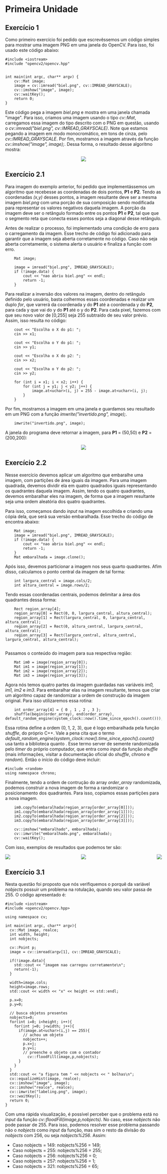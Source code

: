 # Primeira Unidade

## Exercício 1

Como primeiro exercício foi pedido que escrevêssemos um código simples para mostrar uma imagem PNG em uma janela do OpenCV. Para isso, foi usado este código abaixo:

```
#include <iostream>
#include "opencv2/opencv.hpp"


int main(int argc, char** argv) {
	cv::Mat image;
	image = cv::imread("biel.png", cv::IMREAD_GRAYSCALE);
	cv::imshow("image", image);
	cv::waitKey();
	return 0;
}
```

Este código pega a imagem *biel.png* e mostra em uma janela chamada "image". Para isso, criamos uma imagem usando o tipo *cv::Mat*, carregamos essa imagem do tipo descrito com o PNG em questão, usando o *cv::imread("biel.png", cv::IMREAD_GRAYSCALE)*. Note que estamos pegando a imagem em modo monocromático, em tons de cinza, pelo *cv::IMREAD_GRAYSCALE*. Por fim, mostramos a imagem através da função *cv::imshow("image", image);*. Dessa forma, o resultado desse algoritmo mostra:

<p align="center">
  <img src="https://user-images.githubusercontent.com/48588172/145676678-9af82952-1cd0-484e-9a14-e12aeac36e7a.png" />
</p>

## Exercício 2.1

Para imagem do exemplo anterior, foi pedido que implementássemos um algoritmo que recebesse as coordenadas de dois pontos, **P1** e **P2**. Tendo as coordenadas *(x,y)* desses pontos, a imagem resultante deve ser a mesma imagem *biel.png* com uma porção de sua composição sendo modificada para representar os valores negativos daquela imagem. A porção da imagem deve ser o retângulo formado entre os pontos **P1** e **P2**, tal que que o segmento reta que conecta esses pontos seja a diagonal desse retângulo.

Antes de realizar o processo, foi implementado uma condição de erro para o carregamento da imagem. Esse trecho de código foi adicionado para garantir que a imagem seja aberta corretamente no código. Caso não seja aberta corretamente, o sistema alerta o usuário e finaliza a função com erro.

```
    Mat image;

    image = imread("biel.png", IMREAD_GRAYSCALE);
    if (!image.data) {
        cout << "nao abriu biel.png" << endl;
        return -1;
    }
```

Para realizar a inversão dos valores na imagem, dentro do retângulo definido pelo usuário, basta colhermos essas coordenadas e realizar um duplo *for*, que varrerá da coordenada y do **P1** até a coordenada y do **P2**, para cada y que vai do y do **P1** até o y do **P2**. Para cada pixel, fazemos com que seu novo valor de [0,255] seja 255 subtraído de seu valor prévio. Assim, isso resulta no código:

```
    cout << "Escolha o X do p1: ";
    cin >> x1;

    cout << "Escolha o Y do p1: ";
    cin >> y1;

    cout << "Escolha o X do p2: ";
    cin >> x2;

    cout << "Escolha o Y do p2: ";
    cin >> y2;

    for (int i = x1; i < x2; i++) {
        for (int j = y1; j < y2; j++) {
            image.at<uchar>(i, j) = 255 - image.at<uchar>(i, j);
        }
    }
```

Por fim, mostramos a imagem em uma janela e guardamos seu resultado em um PNG com a função *imwrite("invertido.png", image);*.

```
    imwrite("invertido.png", image);
```

A janela do programa deve retornar a imagem, para **P1** = (50,50) e **P2** = (200,200):

<p align="center">
  <img src="https://user-images.githubusercontent.com/48588172/145677211-60d21d15-4a65-4be4-8959-d0b191eb0898.png" />
</p>

## Exercício 2.2

Nesse exercício devemos aplicar um algoritmo que embaralhe uma imagem, com partições de área iguais da imagem. Para uma imagem quadrada, devemos dividir ela em quatro quadrados iguais representando os quadrantes daquela imagem. Assim, tendo os quatro quadrantes, devemos embaralhar eles na imagem, de forma que a imagem resultante seja uma ordem aleatória dos quatro quadrantes.

Para isso, começamos dando *input* na imagem escolhida e criando uma cópia dela, que será sua versão embaralhada. Esse trecho do código de encontra abaixo:

```
    Mat image;
    image = imread("biel.png", IMREAD_GRAYSCALE);
    if (!image.data) {
        cout << "nao abriu biel.png" << endl;
        return -1;
    }
    Mat embaralhada = image.clone();
```

Após isso, devemos particionar a imagem nos seus quarto quadrantes. Afim disso, calculamos o ponto central da imagem de tal forma:

```
    int largura_central = image.cols/2;
    int altura_central = image.rows/2;
```

Tendo essas coordenadas centrais, podemos delimitar a área dos quadrantes dessa forma:

```
    Rect region_array[4];
    region_array[0] = Rect(0, 0, largura_central, altura_central);
    region_array[1] = Rect(largura_central, 0, largura_central, altura_central);
    region_array[2] = Rect(0, altura_central, largura_central, altura_central);
    region_array[3] = Rect(largura_central, altura_central, largura_central, altura_central);
    
```

Passamos o conteúdo do imagem para sua respectiva região:

```
    Mat im0 = image(region_array[0]);
    Mat im1 = image(region_array[1]);
    Mat im2 = image(region_array[2]);
    Mat im3 = image(region_array[3]);
```

Agora nós temos quatro partes da imagem guardadas nas variáveis *im0, im1, im2* e *im3*. Para embaralhar elas na imagem resultante, temos que criar um algoritmo capaz de randomizar a ordem de construção da imagem original. Para isso utilizaremos essa rotina:

```
    int order_array[4] = { 0 , 1 , 2 , 3 };
    shuffle(begin(order_array), end(order_array), default_random_engine(system_clock::now().time_since_epoch().count()));
```

Essa rotina define a ordem (0, 1, 2, 3), que é logo embaralhada pela função *shuffle*, do próprio C++. Vale a pena cita que o termo *default_random_engine(system_clock::now().time_since_epoch().count()* usa tanto a biblioteca <chrono> quanto <random>. Esse termo server de semente randomizada pelo *timer* do próprio computador, que entra como *input* da função *shuffle* (mais informações, visitar a documentação oficial do *shuffle*, *chrono* e *random*). Então o início do código deve incluir:

```
#include <random> 
using namespace chrono;
```

Finalmente, tendo a ordem de contrução do array *order_array* randomizada, podemos construir a nova imagem de forma a randomizar o posicionamento dos quadrantes. Para isso, copiamos essas partições para a nova imagem.

```
    im0.copyTo(embaralhada(region_array[order_array[0]]));
    im1.copyTo(embaralhada(region_array[order_array[1]]));
    im2.copyTo(embaralhada(region_array[order_array[2]]));
    im3.copyTo(embaralhada(region_array[order_array[3]]));

    cv::imshow("embaralhado", embaralhada);
    cv::imwrite("embaralhado.png", embaralhada);
    cv::waitKey();
```

Com isso, exemplos de resultados que podemos ter são:

<p align="center">
  <img align="left" src="https://user-images.githubusercontent.com/48588172/145681073-f447e27c-08a7-4249-b069-217c4c4f7c29.png" /><img src="https://user-images.githubusercontent.com/48588172/145681084-33253165-d158-42c2-b7ac-9608df919e74.png" /><img align="right" src="https://user-images.githubusercontent.com/48588172/145681091-c73e4e8f-e8e9-4b5d-a274-22585c72368a.png" />					
</p>
	
## Exercício 3.1

Nesta questão foi proposto que nós verifiquemos o porquê da variável *nobjects* possuir um problema na rotulação, quando seu valor passa de 255. O código apresentado é:
	
```
#include <iostream>
#include <opencv2/opencv.hpp>

using namespace cv;

int main(int argc, char** argv){
  cv::Mat image, realce;
  int width, height;
  int nobjects;
  
  cv::Point p;
  image = cv::imread(argv[1], cv::IMREAD_GRAYSCALE);
  
  if(!image.data){
    std::cout << "imagem nao carregou corretamente\n";
    return(-1);
  }

  width=image.cols;
  height=image.rows;
  std::cout << width << "x" << height << std::endl;

  p.x=0;
  p.y=0;

  // busca objetos presentes
  nobjects=0;
  for(int i=0; i<height; i++){
    for(int j=0; j<width; j++){
      if(image.at<uchar>(i,j) == 255){
        // achou um objeto
        nobjects++;
        p.x=j;
        p.y=i;
  		// preenche o objeto com o contador
		  cv::floodFill(image,p,nobjects);
      }
    }
  }
  std::cout << "a figura tem " << nobjects << " bolhas\n";
  cv::equalizeHist(image, realce);
  cv::imshow("image", image);
  cv::imshow("realce", realce);
  cv::imwrite("labeling.png", image);
  cv::waitKey();
  return 0;
}
```

Com uma rápida visualização, é possível perceber que o problema está no *input* da função *cv::floodFill(image,p,nobjects)*. No caso, esse *nobjects* não pode passar de 255. Para isso, podemos resolver esse problema passando não o *nobjects* como *input* da função, mas sim o resto da divisão do *nobjects* com 256, ou seja *nobjects%256*. Assim:
* Caso nobjects = 149: nobjects%256 = 149;
* Caso nobjects = 255: nobjects%256 = 255;
* Caso nobjects = 256: nobjects%256 = 0;
* Caso nobjects = 257: nobjects%256 = 1;
* Caso nobjects = 321: nobjects%256 = 65;	
